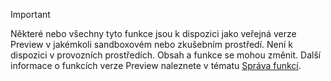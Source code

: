 > [!IMPORTANT]
> Některé nebo všechny tyto funkce jsou k dispozici jako veřejná verze Preview v jakémkoli sandboxovém nebo zkušebním prostředí. Není k dispozici v provozních prostředích. Obsah a funkce se mohou změnit. Další informace o funkcích verze Preview naleznete v tématu [Správa funkcí](../hr-admin-manage-features.md).
